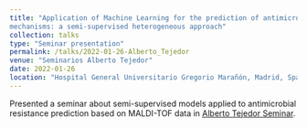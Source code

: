 ```yaml
---
title: "Application of Machine Learning for the prediction of antimicrobial resistance
mechanisms: a semi-supervised heterogeneous approach"
collection: talks
type: "Seminar presentation"
permalink: /talks/2022-01-26-Alberto_Tejedor
venue: "Seminarios Alberto Tejedor"
date: 2022-01-26
location: "Hospital General Universitario Gregorio Marañón, Madrid, Spain"
---
```


Presented a seminar about semi-supervised models applied to antimicrobial resistance prediction based on MALDI-TOF data in [Alberto Tejedor Seminar](https://www.iisgm.com/actualidad/convocatorias-y-formacion/jornadas-y-seminarios/).
